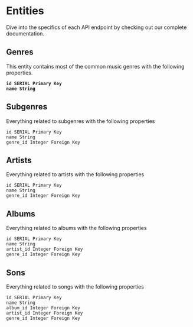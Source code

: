 # Entities

Dive into the specifics of each API endpoint by checking out our complete documentation.

## Genres

This entity contains most of the common music genres with the following properties.

<pre><code><strong>id SERIAL Primary Key
</strong><strong>name String
</strong></code></pre>

## Subgenres

Everything related to subgenres with the following properties

```
id SERIAL Primary Key
name String
genre_id Integer Foreign Key
```

## Artists

Everything related to artists with the following properties

```
id SERIAL Primary Key
name String
genre_id Integer Foreign Key
```

## Albums

Everything related to albums with the following properties

```
id SERIAL Primary Key
name String
artist_id Integer Foreign Key 
genre_id Integer Foreign Key
```

## Sons

Everything related to songs with the following properties

```
id SERIAL Primary Key
name String
album_id Integer Foreign Key
artist_id Integer Foreign Key
genre_id Integer Foreign Key
```
